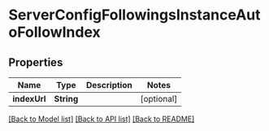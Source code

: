 # ServerConfigFollowingsInstanceAutoFollowIndex

## Properties
Name | Type | Description | Notes
------------ | ------------- | ------------- | -------------
**indexUrl** | **String** |  | [optional] 

[[Back to Model list]](../README.md#documentation-for-models) [[Back to API list]](../README.md#documentation-for-api-endpoints) [[Back to README]](../README.md)


